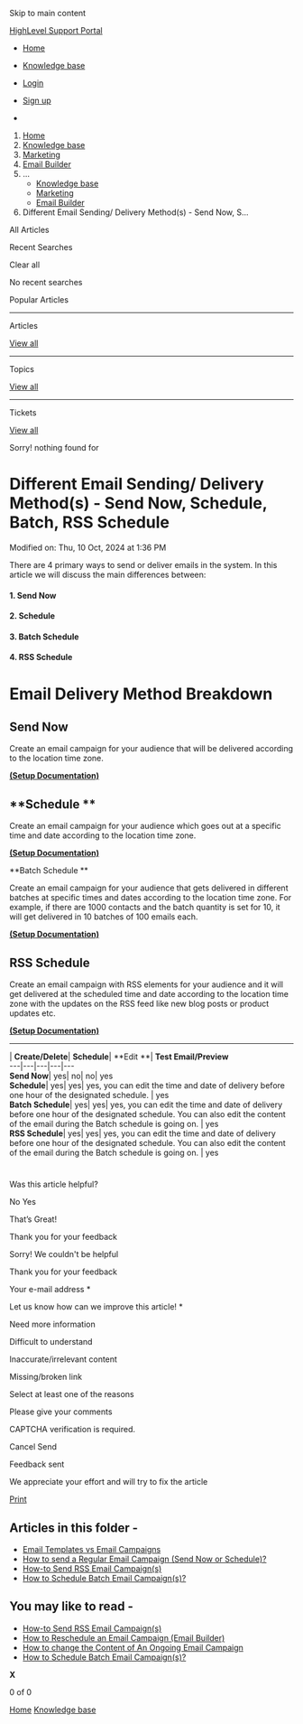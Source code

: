 Skip to main content

[ HighLevel Support Portal ](https://help.gohighlevel.com)

  * [ Home ](/support/home)
  * [ Knowledge base ](/support/solutions)

  * [Login](/support/login)
  * [Sign up](/support/signup)
  * 

  1. [Home](/support/home)
  2. [Knowledge base](/support/solutions)
  3. [Marketing](/support/solutions/48000449565)
  4. [Email Builder](/support/solutions/folders/48000676548)
  5. ... 
     * [Knowledge base](/support/solutions)
     * [Marketing](/support/solutions/48000449565)
     * [Email Builder](/support/solutions/folders/48000676548)
  6. Different Email Sending/ Delivery Method(s) - Send Now, S...

All  Articles 

Recent Searches

Clear all

No recent searches

Popular Articles

* * *

Articles

[View all](/support/search/solutions)

* * *

Topics

[View all](/support/search/topics)

* * *

Tickets

[View all](/support/search/tickets)

Sorry! nothing found for   

# Different Email Sending/ Delivery Method(s) - Send Now, Schedule, Batch, RSS Schedule

Modified on: Thu, 10 Oct, 2024 at 1:36 PM

There are 4 primary ways to send or deliver emails in the system. In this article we will discuss the main differences between:

#### 1\. Send Now

#### 2\. Schedule

#### 3\. Batch Schedule 

#### 4\. RSS Schedule

# 

# **Email Delivery Method Breakdown**

## **Send Now**

Create an email campaign for your audience that will be delivered according to the location time zone.

**[(Setup Documentation)](https://help.gohighlevel.com/en/support/solutions/articles/48001215263)**

## **Schedule  **

Create an email campaign for your audience which goes out at a specific time and date according to the location time zone.  

**[(Setup Documentation)](https://help.gohighlevel.com/en/support/solutions/articles/48001215263)**

**Batch Schedule  **

Create an email campaign for your audience that gets delivered in different batches at specific times and dates according to the location time zone. For example, if there are 1000 contacts and the batch quantity is set for 10, it will get delivered in 10 batches of 100 emails each.

[**(Setup Documentation)**](https://help.gohighlevel.com/en/support/solutions/articles/48001215379)

## **RSS Schedule**

Create an email campaign with RSS elements for your audience and it will get delivered at the scheduled time and date according to the location time zone with the updates on the RSS feed like new blog posts or product updates etc.

[**(Setup Documentation)**](https://help.gohighlevel.com/en/support/solutions/articles/48001201780)

****  

| **Create/Delete**| **Schedule**| **Edit  **| **Test Email/Preview**  
---|---|---|---|---  
**Send Now**|  yes| no| no| yes  
**Schedule**|  yes| yes| yes, you can edit the time and date of delivery before one hour of the designated schedule. | yes  
**Batch Schedule**|  yes| yes| yes, you can edit the time and date of delivery before one hour of the designated schedule. You can also edit the content of the email during the Batch schedule is going on. | yes  
**RSS Schedule**|  yes| yes| yes, you can edit the time and date of delivery before one hour of the designated schedule. You can also edit the content of the email during the Batch schedule is going on. | yes  
  
#   

Was this article helpful?

No  Yes 

That’s Great!

Thank you for your feedback

Sorry! We couldn't be helpful

Thank you for your feedback

Your e-mail address *

Let us know how can we improve this article! *

Need more information 

Difficult to understand 

Inaccurate/irrelevant content 

Missing/broken link 

Select at least one of the reasons 

Please give your comments 

CAPTCHA verification is required. 

Cancel  Send 

Feedback sent

We appreciate your effort and will try to fix the article

[Print](javascript:print\(\))

## Articles in this folder -

  * [Email Templates vs Email Campaigns](/support/solutions/articles/48001215255-email-templates-vs-email-campaigns)
  * [How to send a Regular Email Campaign (Send Now or Schedule)?](/support/solutions/articles/48001215263-how-to-send-a-regular-email-campaign-send-now-or-schedule-)
  * [How-to Send RSS Email Campaign(s)](/support/solutions/articles/48001215372-how-to-send-rss-email-campaign-s-)
  * [How to Schedule Batch Email Campaign(s)?](/support/solutions/articles/48001215379-how-to-schedule-batch-email-campaign-s-)

## You may like to read -

  * [How-to Send RSS Email Campaign(s)](/support/solutions/articles/48001215372-how-to-send-rss-email-campaign-s-)
  * [How to Reschedule an Email Campaign (Email Builder)](/support/solutions/articles/48001215389-how-to-reschedule-an-email-campaign-email-builder-)
  * [How to change the Content of An Ongoing Email Campaign](/support/solutions/articles/48001215387-how-to-change-the-content-of-an-ongoing-email-campaign)
  * [How to Schedule Batch Email Campaign(s)?](/support/solutions/articles/48001215379-how-to-schedule-batch-email-campaign-s-)

**X**

0 of 0 []()

[Home](/support/home) [Knowledge base](/support/solutions)
